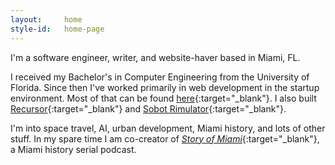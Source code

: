 ```yaml
---
layout:     home
style-id:   home-page
---
```


I'm a software engineer, writer, and website-haver based in Miami, FL.

I received my Bachelor's in Computer Engineering from the University of Florida. Since then I've worked primarily in web development in the startup environment. Most of that can be found [here](https://www.linkedin.com/in/nickmccrea/){:target="_blank"}. I also built [Recursor](https://recursor.nickmccrea.com/){:target="_blank"} and [Sobot Rimulator](https://github.com/nmccrea/sobot-rimulator){:target="_blank"}.

I'm into space travel, AI, urban development, Miami history, and lots of other stuff. In my spare time I am co-creator of [_Story of Miami_](https://www.storyofmiami.com/){:target="_blank"}, a Miami history serial podcast.
